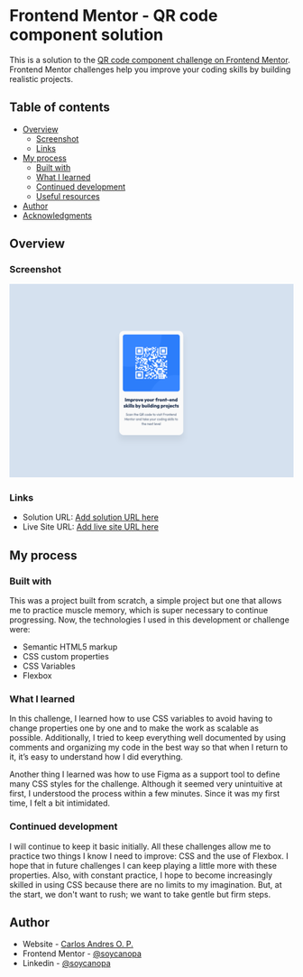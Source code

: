 # Frontend Mentor - QR code component solution

This is a solution to the [QR code component challenge on Frontend Mentor](https://www.frontendmentor.io/challenges/qr-code-component-iux_sIO_H). Frontend Mentor challenges help you improve your coding skills by building realistic projects. 

## Table of contents

- [Overview](#overview)
  - [Screenshot](#screenshot)
  - [Links](#links)
- [My process](#my-process)
  - [Built with](#built-with)
  - [What I learned](#what-i-learned)
  - [Continued development](#continued-development)
  - [Useful resources](#useful-resources)
- [Author](#author)
- [Acknowledgments](#acknowledgments)


## Overview

### Screenshot

![](./images/screenshot.png)

### Links

- Solution URL: [Add solution URL here](https://github.com/soycanopa/fm-qr-code-component)
- Live Site URL: [Add live site URL here](https://soycanopa.github.io/fm-qr-code-component/)

## My process

### Built with

This was a project built from scratch, a simple project but one that allows me to practice muscle memory, which is super necessary to continue progressing. Now, the technologies I used in this development or challenge were:

- Semantic HTML5 markup
- CSS custom properties
- CSS Variables
- Flexbox


### What I learned

In this challenge, I learned how to use CSS variables to avoid having to change properties one by one and to make the work as scalable as possible. Additionally, I tried to keep everything well documented by using comments and organizing my code in the best way so that when I return to it, it’s easy to understand how I did everything.

Another thing I learned was how to use Figma as a support tool to define many CSS styles for the challenge. Although it seemed very unintuitive at first, I understood the process within a few minutes. Since it was my first time, I felt a bit intimidated.

### Continued development

I will continue to keep it basic initially. All these challenges allow me to practice two things I know I need to improve: CSS and the use of Flexbox. I hope that in future challenges I can keep playing a little more with these properties. Also, with constant practice, I hope to become increasingly skilled in using CSS because there are no limits to my imagination. But, at the start, we don't want to rush; we want to take gentle but firm steps.

## Author

- Website - [Carlos Andres O. P.](https://bento.me/soycanopa)
- Frontend Mentor - [@soycanopa](https://www.frontendmentor.io/profile/soycanopa)
- Linkedin - [@soycanopa](https://www.linkedin.com/in/soycanopa/)
